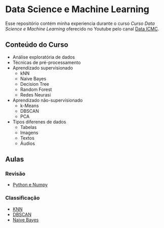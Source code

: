 # Data Science e Machine Learning

Esse repositório contém minha experiencia durante o curso *Curso Data Science e Machine Learning* oferecido no Youtube pelo canal <a href="">Data ICMC</a>.

## Conteúdo do Curso
* Análise exploratória de dados
* Técnicas de pré-processamento
* Aprendizado supervisionado
  * kNN
  * Naive Bayes
  * Decision Tree
  * Random Forest
  * Redes Neurasi
* Aprendizado não-supervisionado
  * k-Means
  * DBSCAN
  * PCA
* Tipos diferenes de dados
  * Tabelas
  * Imagens
  * Textos
  * Áudios

## Aulas
### Revisão
* <a href="">Python e Numpy</a>
### Classificação
* <a href="https://github.com/cotozelo/Data_Science_Machine_Learning_-_Data_ICMC/blob/main/Notebooks/Classificacao_KNN.ipynb">KNN</a>
* <a href="https://github.com/cotozelo/Data_Science_Machine_Learning_-_Data_ICMC/blob/main/Notebooks/Classificacao_DBSCAN.ipynb">DBSCAN</a>
* <a href="https://github.com/cotozelo/Data_Science_Machine_Learning_-_Data_ICMC/blob/main/Notebooks/Classificacao_Naive_Bayes.ipynb">Naive Bayes</a>
